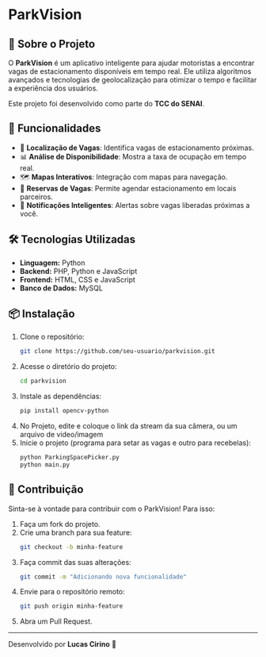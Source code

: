 # ParkVision


## 📌 Sobre o Projeto
O **ParkVision** é um aplicativo inteligente para ajudar motoristas a encontrar vagas de estacionamento disponíveis em tempo real. Ele utiliza algoritmos avançados e tecnologias de geolocalização para otimizar o tempo e facilitar a experiência dos usuários.

Este projeto foi desenvolvido como parte do **TCC do SENAI**.

## 🚀 Funcionalidades
- 📍 **Localização de Vagas**: Identifica vagas de estacionamento próximas.
- 📊 **Análise de Disponibilidade**: Mostra a taxa de ocupação em tempo real.
- 🗺️ **Mapas Interativos**: Integração com mapas para navegação.
- 📅 **Reservas de Vagas**: Permite agendar estacionamento em locais parceiros.
- 🔔 **Notificações Inteligentes**: Alertas sobre vagas liberadas próximas a você.

## 🛠️ Tecnologias Utilizadas
- **Linguagem:** Python
- **Backend:** PHP, Python e JavaScript
- **Frontend:** HTML, CSS e JavaScript
- **Banco de Dados:** MySQL

## 📦 Instalação
1. Clone o repositório:
   ```bash
   git clone https://github.com/seu-usuario/parkvision.git
   ```
2. Acesse o diretório do projeto:
   ```bash
   cd parkvision
   ```
3. Instale as dependências:
   ```bash
   pip install opencv-python
   ```
4. No Projeto, edite e coloque o link da stream da sua câmera, ou um arquivo de video/imagem
5. Inicie o projeto (programa para setar as vagas e outro para recebelas):
   ```bash
   python ParkingSpacePicker.py
   python main.py
   ```

## 🤝 Contribuição
Sinta-se à vontade para contribuir com o ParkVision! Para isso:
1. Faça um fork do projeto.
2. Crie uma branch para sua feature:
   ```bash
   git checkout -b minha-feature
   ```
3. Faça commit das suas alterações:
   ```bash
   git commit -m "Adicionando nova funcionalidade"
   ```
4. Envie para o repositório remoto:
   ```bash
   git push origin minha-feature
   ```
5. Abra um Pull Request.

---
Desenvolvido por **Lucas Cirino** 🚀

